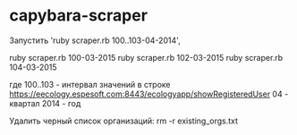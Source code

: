 capybara-scraper
================

Запустить 'ruby scraper.rb 100..103-04-2014',

ruby scraper.rb 100-03-2015 
ruby scraper.rb 102-03-2015 
ruby scraper.rb 104-03-2015 

где 100..103 - интервал значений в строке https://eecology.espesoft.com:8443/ecologyapp/showRegisteredUser
04 - квартал
2014 - год

Удалить черный список организаций: 
rm -r existing_orgs.txt 
